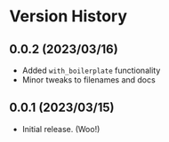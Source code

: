 # Version History

## 0.0.2 (2023/03/16)
- Added `with_boilerplate` functionality
- Minor tweaks to filenames and docs

## 0.0.1 (2023/03/15)
- Initial release. (Woo!)